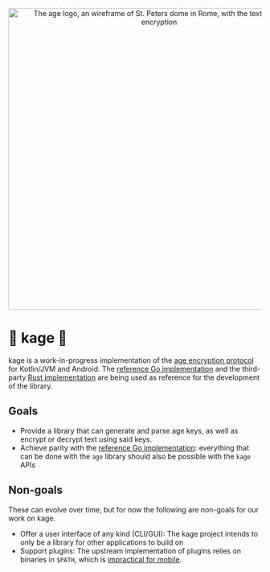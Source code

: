 <p align="center"><img alt="The age logo, an wireframe of St. Peters dome in Rome, with the text: age, file encryption" width="600" src="https://user-images.githubusercontent.com/1225294/132245842-fda4da6a-1cea-4738-a3da-2dc860861c98.png"></p>

# 🚧 kage 🚧

kage is a work-in-progress implementation of the [age encryption protocol] for Kotlin/JVM and Android. The [reference Go implementation] and the third-party [Rust implementation] are being used as reference for the development of the library.

## Goals

- Provide a library that can generate and parse age keys, as well as encrypt or decrypt text using said keys.
- Achieve parity with the [reference Go implementation]: everything that can be done with the `age` library should also be possible with the `kage` APIs

## Non-goals

These can evolve over time, but for now the following are non-goals for our work on kage.

- Offer a user interface of any kind (CLI/GUI): The kage project intends to only be a library for other applications to build on
- Support plugins: The upstream implementation of plugins relies on binaries in `$PATH`, which is [impractical for mobile](https://github.com/FiloSottile/age/discussions/365#discussioncomment-1711442).

[age encryption protocol]: https://age-encryption.org/v1
[reference go implementation]: https://github.com/FiloSottile/age
[rust implementation]: https://github.com/str4d/rage
